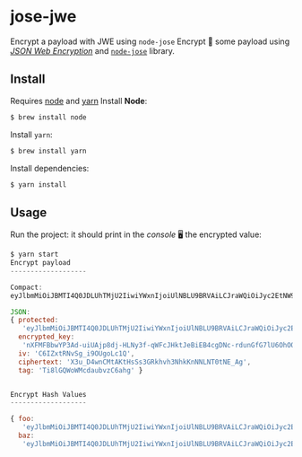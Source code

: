 # jose-jwe

Encrypt a payload with JWE using `node-jose`
Encrypt 🔑 some payload using [_JSON Web Encryption_](https://tools.ietf.org/html/rfc7516) and [`node-jose`](https://github.com/cisco/node-jose) library.

## Install

Requires [node](https://nodejs.org) and [yarn](https://yarnpkg.com)
Install **Node**:

```bash
$ brew install node
```

Install `yarn`:

```bash
$ brew install yarn
```

Install dependencies:

```bash
$ yarn install
```

## Usage

Run the project: it should print in the _console_ 🖥 the encrypted value:

```js
$ yarn start
Encrypt payload
-------------------

Compact:
eyJlbmMiOiJBMTI4Q0JDLUhTMjU2IiwiYWxnIjoiUlNBLU9BRVAiLCJraWQiOiJyc2EtNW9mV1AwOUNoVzRxb3A2UDQzWGJGN19GMlBuRUo3X2hCaFhBYXJ3UWZuUSJ9.h2Ni-QQ13Cwy1V2NjnxzThEapFGSplsYCPXN7GB7laIUWUUe4LErAqYSDoST7KXwtgYucpl6Qx-x47HkLIGTw65NnjPFrs9WrG7qogAwXhknmqkbfv5Ids4oFEoGGjVpTKi4_MT-lSGFOMIXKRc_AQHBodYJKPdPJy4cEWggrYLGfKI0O1gOrq6DRwo7DLDHtFInNPtuwJX6TWv9mdR1DbyOYXr8lhg9oKJztg3OCurK2EG6cEH-5Rbuhd6F86CUlZvAZar4dMIGmf01ELE-bp_gmMEh4Rr64w_njdUWqt0A-10I25hZBywqpEMsugSDlsh_HPDNRw7JV2FtSYWbiQ.BkJgVjwzYDFKLr5k6YdeEg.XNZIuy0xpxblIjd7h_E7Xy4WndxYTrrW-NGsjKj5b-w.kR943kTPEkCI-zoN0nxO4w

JSON:
{ protected:
   'eyJlbmMiOiJBMTI4Q0JDLUhTMjU2IiwiYWxnIjoiUlNBLU9BRVAiLCJraWQiOiJyc2EtNW9mV1AwOUNoVzRxb3A2UDQzWGJGN19GMlBuRUo3X2hCaFhBYXJ3UWZuUSJ9',
  encrypted_key:
   'nXFMFBbwYP3Ad-uiUAjp8dj-HLNy3f-qWFcJHktJeBiEB4cgDNc-rdunGfG7lU6OhOQsIN_JJVnquDmrLYG83FUFtZuMcXKAWGq7itsm78tufoHSAivIA_opZrtT12kMAtS-aRozL1fZCt4PMtfjyC9gCfvMpoXr_deXHdf0eTHLkx0v8fpKzy4cyY-4bGOeo0iwUYIQoBeosU2437h_aXLQ7c912H1-GLia0Xk-Rxa6m06ch_R4N39zTj_x_qIXAwEgGqw5PL_J6auapWGF_Rh5NravIClO1VMfXyW2HT-LcJevqRsuBBxbqe75Ub3RE_6U8M1TcmLOvvONBNZmCg',
  iv: 'C6IZxtRNvSg_i9OUgoLc1Q',
  ciphertext: 'X3u_D4wnCMtAKtHsSs3GRkhvh3NhkKnNNLNT0tNE_Ag',
  tag: 'Ti8lGQWoWMcdaubvzC6ahg' }


Encrypt Hash Values
-------------------

{ foo:
   'eyJlbmMiOiJBMTI4Q0JDLUhTMjU2IiwiYWxnIjoiUlNBLU9BRVAiLCJraWQiOiJyc2EtNW9mV1AwOUNoVzRxb3A2UDQzWGJGN19GMlBuRUo3X2hCaFhBYXJ3UWZuUSJ9.AtCrcDc6pQaX-O336KDY6bXOnreoejtCjx6agu7imF0apRpBk8s7_ZFyaW-lT8_QIAnKPhG98zYwmM0I5t_q5FVoleQdPkYv7g692FdMOwEVjdhcDmzgweX1xF4xCfCfYq-y94cYwrHK0q2clDvNSuTwwX_zP-1A8h_VqN_6w4_wSOmm3LvDpMyWjJMJTYd19CXTj16f_iFeoV7yPiVRVbx4XuhCBjgSp66D0k7U3oOBIQGGT6Mfg8CAAwYj8bdrQxRrcaBUEF4_exdN4hehamu7Xiv-NZOZrPy_okjZHhpBbfS9Vq0a-AMEpWRSmm3rwmIk18LTW43WQ9m4OT45vA.Kw1kqfm3NnjBfK23Pp1aXw.Ijb-PUzx1-j4U1vhVbVMug.Ni6MDM-9xEQBJreFHdVW8g',
  baz:
   'eyJlbmMiOiJBMTI4Q0JDLUhTMjU2IiwiYWxnIjoiUlNBLU9BRVAiLCJraWQiOiJyc2EtNW9mV1AwOUNoVzRxb3A2UDQzWGJGN19GMlBuRUo3X2hCaFhBYXJ3UWZuUSJ9.Q_GaEJhZkAa75diKLaQs_6qFwU6l6BzIbhngnJYqGZTzEhdxpO6Y0KgrNgbsBUzoVxquYCiEy6B2csD2rxGan6cdwobalfFZQhvRnQ8M1dnFK7b7_GH-CR66sGnqvu7xRR_IcEzBEwbhSLDr0Z_JyRAkPX31lsmsbI94cf4SmLdKV6jR3bKfHSYmK959osJsPNh3hcp5eZym9DUm9iM5ABc7rOeJ7zazaIOJclYBuQxiaoXOQMjRxAOxhazSZhvg_cAz6KQ9Bzsexbv58NuT78U9FeTdo8TsIe5eQ36GgBTgJuxffCUZLESlpLvjOKdDyiSHeNBZyXZM-FuoEtjhjA.xIbXPvHQXWdBI8GAJANFvA.ny9uavG6cFu-H7BpLGhHDg.njcd3AKksaNX-TLE5TeIgA' }
```

